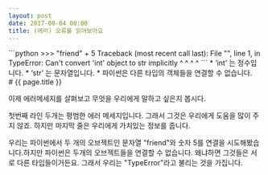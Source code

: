 ```yaml
---
layout: post
date: 2017-08-04 00:00
title: (에러) 오류를 읽어보아요
---
```


<div id="ppt" markdown="1">
```python
>>> "friend" + 5
Traceback (most recent call last):
  File "<stdin>", line 1, in <module>
TypeError: Can't convert 'int' object to str implicitly
    ^              ^       ^              ^
```
* ‘int’ 는 정수입니다.
* ‘str’ 는 문자열입니다.
* 파이썬은 다른 타입의 객체들을 연결할 수 없습니다. 

</div>


<div id="desc" markdown="1">
# {{ page.title }}


이제 에러메세지를 살펴보고 무엇을 우리에게 말하고 싶은지 봅시다.

첫번째 라인 두개는 평범한 에러 메세지입니다. 그래서 그것은 우리에게 도움을 많이 주지 않죠. 하지만 마지막 줄은 우리에게 가치있는 정보를 줍니다.

우리는 파이썬에서 두 개의 오브젝트인 문자열 "friend"와 숫자 5를 연결을 시도해봤습니다.하지만 파이썬은 두개의 오브젝트들을 연결할 수 없습니다. 왜냐하면 그것들은 서로 다른 타입들이거든요. 그래서 우리는 "TypeError"라고 불리는 것을 가집니다.

</div>
